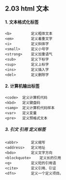 ## 2.03 html 文本


#### 1. 文本格式化标签

```
<b>	        定义粗体文本
<em>	    定义着重文字
<i>	        定义斜体字
<small>	    定义小号字
<strong>	定义加重语气
<sub>	    定义下标字
<sup>	    定义上标字
<ins>	    定义插入字
<del>	    定义删除字
```

#### 2. 计算机输出标签
```
<code>	定义计算机代码
<kbd>	定义键盘码
<samp>	定义计算机代码样本
<var>	定义变量
<pre>	定义预格式文本
```

##### 3. 引文 引用 定义标签
```
<abbr>	    定义缩写
<address>	定义地址
<bdo>    	定义文字方向
<blockquote>	定义长的引用
<q>	        定义短的引用语
<cite>	    定义引用、引证
<dfn>	    定义一个定义项目。
```